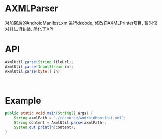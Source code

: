 # AXMLParser
对加密后的AndroidManifest.xml进行decode, 修改自AXMLPrinter项目, 暂时仅对其进行封装, 简化了API
<br>

# API
```java
AxmlUtil.parse(String fileUrl);
AxmlUtil.parse(InputStream in);
AxmlUtil.parse(byte[] in);
```
<br>

# Example
```java
public static void main(String[] args) {
    String axmlPath = "./resource/AndroidManifest.xml";
    String content = AxmlUtil.parse(axmlPath);
    System.out.println(content);
}
```
<br>
